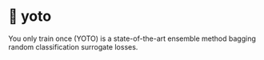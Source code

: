 # 🔂 yoto
You only train once (YOTO) is a state-of-the-art ensemble method bagging random classification surrogate losses.

